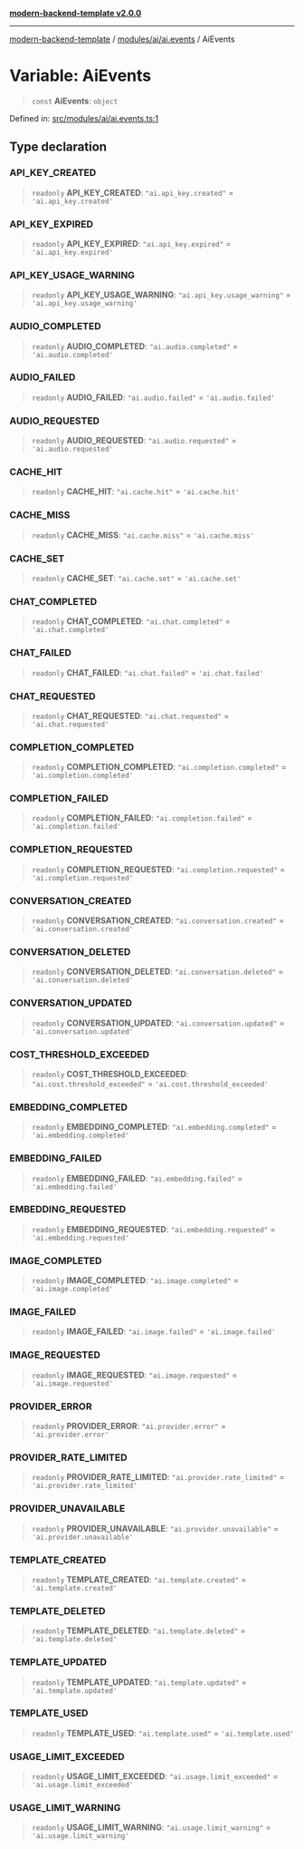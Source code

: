 [**modern-backend-template v2.0.0**](../../../../README.md)

***

[modern-backend-template](../../../../modules.md) / [modules/ai/ai.events](../README.md) / AiEvents

# Variable: AiEvents

> `const` **AiEvents**: `object`

Defined in: [src/modules/ai/ai.events.ts:1](https://github.com/maemreyo/saas-4cus-nodejs/blob/1a77de11cd6eaefe66c31c7f5de281673fc25ce5/src/modules/ai/ai.events.ts#L1)

## Type declaration

### API\_KEY\_CREATED

> `readonly` **API\_KEY\_CREATED**: `"ai.api_key.created"` = `'ai.api_key.created'`

### API\_KEY\_EXPIRED

> `readonly` **API\_KEY\_EXPIRED**: `"ai.api_key.expired"` = `'ai.api_key.expired'`

### API\_KEY\_USAGE\_WARNING

> `readonly` **API\_KEY\_USAGE\_WARNING**: `"ai.api_key.usage_warning"` = `'ai.api_key.usage_warning'`

### AUDIO\_COMPLETED

> `readonly` **AUDIO\_COMPLETED**: `"ai.audio.completed"` = `'ai.audio.completed'`

### AUDIO\_FAILED

> `readonly` **AUDIO\_FAILED**: `"ai.audio.failed"` = `'ai.audio.failed'`

### AUDIO\_REQUESTED

> `readonly` **AUDIO\_REQUESTED**: `"ai.audio.requested"` = `'ai.audio.requested'`

### CACHE\_HIT

> `readonly` **CACHE\_HIT**: `"ai.cache.hit"` = `'ai.cache.hit'`

### CACHE\_MISS

> `readonly` **CACHE\_MISS**: `"ai.cache.miss"` = `'ai.cache.miss'`

### CACHE\_SET

> `readonly` **CACHE\_SET**: `"ai.cache.set"` = `'ai.cache.set'`

### CHAT\_COMPLETED

> `readonly` **CHAT\_COMPLETED**: `"ai.chat.completed"` = `'ai.chat.completed'`

### CHAT\_FAILED

> `readonly` **CHAT\_FAILED**: `"ai.chat.failed"` = `'ai.chat.failed'`

### CHAT\_REQUESTED

> `readonly` **CHAT\_REQUESTED**: `"ai.chat.requested"` = `'ai.chat.requested'`

### COMPLETION\_COMPLETED

> `readonly` **COMPLETION\_COMPLETED**: `"ai.completion.completed"` = `'ai.completion.completed'`

### COMPLETION\_FAILED

> `readonly` **COMPLETION\_FAILED**: `"ai.completion.failed"` = `'ai.completion.failed'`

### COMPLETION\_REQUESTED

> `readonly` **COMPLETION\_REQUESTED**: `"ai.completion.requested"` = `'ai.completion.requested'`

### CONVERSATION\_CREATED

> `readonly` **CONVERSATION\_CREATED**: `"ai.conversation.created"` = `'ai.conversation.created'`

### CONVERSATION\_DELETED

> `readonly` **CONVERSATION\_DELETED**: `"ai.conversation.deleted"` = `'ai.conversation.deleted'`

### CONVERSATION\_UPDATED

> `readonly` **CONVERSATION\_UPDATED**: `"ai.conversation.updated"` = `'ai.conversation.updated'`

### COST\_THRESHOLD\_EXCEEDED

> `readonly` **COST\_THRESHOLD\_EXCEEDED**: `"ai.cost.threshold_exceeded"` = `'ai.cost.threshold_exceeded'`

### EMBEDDING\_COMPLETED

> `readonly` **EMBEDDING\_COMPLETED**: `"ai.embedding.completed"` = `'ai.embedding.completed'`

### EMBEDDING\_FAILED

> `readonly` **EMBEDDING\_FAILED**: `"ai.embedding.failed"` = `'ai.embedding.failed'`

### EMBEDDING\_REQUESTED

> `readonly` **EMBEDDING\_REQUESTED**: `"ai.embedding.requested"` = `'ai.embedding.requested'`

### IMAGE\_COMPLETED

> `readonly` **IMAGE\_COMPLETED**: `"ai.image.completed"` = `'ai.image.completed'`

### IMAGE\_FAILED

> `readonly` **IMAGE\_FAILED**: `"ai.image.failed"` = `'ai.image.failed'`

### IMAGE\_REQUESTED

> `readonly` **IMAGE\_REQUESTED**: `"ai.image.requested"` = `'ai.image.requested'`

### PROVIDER\_ERROR

> `readonly` **PROVIDER\_ERROR**: `"ai.provider.error"` = `'ai.provider.error'`

### PROVIDER\_RATE\_LIMITED

> `readonly` **PROVIDER\_RATE\_LIMITED**: `"ai.provider.rate_limited"` = `'ai.provider.rate_limited'`

### PROVIDER\_UNAVAILABLE

> `readonly` **PROVIDER\_UNAVAILABLE**: `"ai.provider.unavailable"` = `'ai.provider.unavailable'`

### TEMPLATE\_CREATED

> `readonly` **TEMPLATE\_CREATED**: `"ai.template.created"` = `'ai.template.created'`

### TEMPLATE\_DELETED

> `readonly` **TEMPLATE\_DELETED**: `"ai.template.deleted"` = `'ai.template.deleted'`

### TEMPLATE\_UPDATED

> `readonly` **TEMPLATE\_UPDATED**: `"ai.template.updated"` = `'ai.template.updated'`

### TEMPLATE\_USED

> `readonly` **TEMPLATE\_USED**: `"ai.template.used"` = `'ai.template.used'`

### USAGE\_LIMIT\_EXCEEDED

> `readonly` **USAGE\_LIMIT\_EXCEEDED**: `"ai.usage.limit_exceeded"` = `'ai.usage.limit_exceeded'`

### USAGE\_LIMIT\_WARNING

> `readonly` **USAGE\_LIMIT\_WARNING**: `"ai.usage.limit_warning"` = `'ai.usage.limit_warning'`
